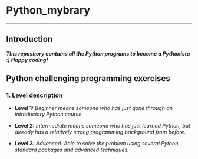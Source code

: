 # Python_mybrary
---------------------
##	Introduction 

***This repository contains all the Python programs to become a Pythonista :) Happy coding!***


##  Python challenging programming exercises
### 1.	Level description

- **Level 1:**	*Beginner means someone who has just gone through an introductory Python course.*

- **Level 2:**	*Intermediate means someone who has just learned Python, but already has a relatively strong programming background from before.*

- **Level 3:**	*Advanced. Able to solve the problem using several Python standard packages and advanced techniques.*
